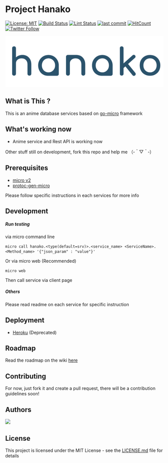 # Project Hanako
[![License: MIT](https://img.shields.io/badge/License-MIT-yellow.svg)](https://github.com/luqmansen/hanako/blob/master/docs/LICENSE.md)
[![Build Status](https://travis-ci.com/luqmansen/Hanako.svg?branch=master)](https://travis-ci.com/luqmansen/Hanako)
[![Lint Status](https://github.com/luqmansen/Hanako/workflows/Go/badge.svg)](https://github.com/luqmansen/Hanako/actions)
[![last commit](https://img.shields.io/github/last-commit/luqmansen/hanako)](https://github.com/luqmansen/Hanako/graphs/commit-activity)
[![HitCount](http://hits.dwyl.com/luqmansen/Hanako.svg)](http://hits.dwyl.com/luqmansen/Hanako)
[![Twitter Follow](https://img.shields.io/twitter/follow/luqmansen_?label=Follow&style=social)](https://twitter.com/luqmansen_)

<p align="center">
    <img src="https://github.com/luqmansen/Hanako/raw/master/docs/assets/hanako-super-small.png"/>
</p>

## What is This ?
This is an anime database services based on [go-micro](https://github.com/micro/go-micro) framework  

## What's working now
- Anime service and Rest API is working now 

Other stuff still on development, fork this repo and help me 	（‐＾▽＾‐）

## Prerequisites
- [micro v2](https://github.com/micro/micro) 
- [protoc-gen-micro](https://github.com/micro/protoc-gen-micro)

Please follow specific instructions in each services for more info

## Development
##### Run testing
 via micro command line
````cgo
micro call hanako.<type(default=srv)>.<service_name> <ServiceName>.<Method_name> '{"json_param" : "value"}'

````
Or via micro web (Recommended) 
```cgo
micro web
```
Then call service via client page

##### Others
Please read readme on each service for specific instruction

## Deployment

- [Heroku](https://github.com/luqmansen/Hanako/wiki/Deployment) (Deprecated)
 
## Roadmap
Read the roadmap on the wiki [here](https://github.com/luqmansen/Hanako/wiki/Roadmap)

## Contributing
For now, just fork it and create a pull request, there will be a contribution guidelines soon!

## Authors

<a href="https://github.com/luqmansen/Hanako/graphs/contributors">
  <img src="https://contributors-img.firebaseapp.com/image?repo=luqmansen/Hanako" />
</a>


## License

This project is licensed under the MIT License - see the [LICENSE.md](https://github.com/luqmansen/hanako/blob/master/docs/LICENSE.md) file for details
